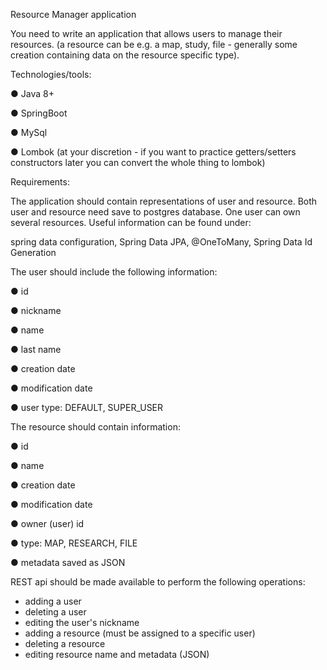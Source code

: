 Resource Manager application

You need to write an application that allows users to manage their resources.
(a resource can be e.g. a map, study, file - generally some creation containing data on the resource
specific type).

Technologies/tools:

● Java 8+

● SpringBoot

● MySql

● Lombok (at your discretion - if you want to practice getters/setters constructors later
you can convert the whole thing to lombok)

Requirements:

The application should contain representations of user and resource. Both user and resource need
save to postgres database. 
One user can own several resources. Useful information can be found under: 

spring data configuration, Spring Data JPA, @OneToMany, Spring Data Id Generation

The user should include the following information:

● id

● nickname

● name

● last name

● creation date

● modification date

● user type: DEFAULT, SUPER_USER


The resource should contain information:

● id

● name

● creation date

● modification date

● owner (user) id

● type: MAP, RESEARCH, FILE

● metadata saved as JSON

REST api should be made available to perform the following operations:
- adding a user
- deleting a user
- editing the user's nickname
- adding a resource (must be assigned to a specific user)
- deleting a resource
- editing resource name and metadata (JSON)
